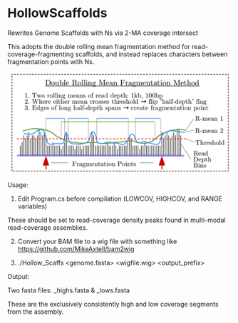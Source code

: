 # HollowScaffolds
Rewrites Genome Scaffolds with Ns via 2-MA coverage intersect

This adopts the double rolling mean fragmentation method for read-coverage-fragmenting scaffolds, and instead replaces characters between fragmentation points with Ns.

![Core Algorithm Summary](https://github.com/OliverCardiff/HollowScaffolds/blob/master/double_rmean.png)

Usage:

1. Edit Program.cs before compilation (LOWCOV, HIGHCOV, and RANGE variables)

These should be set to read-coverage density peaks found in multi-modal read-coverage assemblies.

2. Convert your BAM file to a wig file with something like https://github.com/MikeAxtell/bam2wig

3. ./Hollow_Scaffs <genome.fasta> <wigfile.wig> <output_prefix>

Output:

Two fasta files: <prefix>_highs.fasta & <prefix>_lows.fasta

These are the exclusively consistently high and low coverage segments from the assembly.

